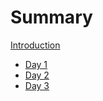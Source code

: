 # Summary

[Introduction](introduction.md)

- [Day 1](day_1.md)
- [Day 2](day_2.md)
- [Day 3](day_3.md)

